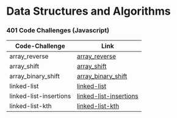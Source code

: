 # Data Structures and Algorithms


### 401 Code Challenges (Javascript)
|**Code-Challenge**    |**Link**    |
| ----------- | ----------- |
|  array_reverse  |[array_reverse](https://github.com/duajaradat/data-structures-and-algorithms/blob/array-reverse/code-challenge-python/README.md)                      |
|  array_shift  |[array_shift](https://github.com/duajaradat/data-structures-and-algorithms/tree/array-insert-shift/python/array_shift)                      |
|  array_binary_shift  |[array_binary_shift](https://github.com/duajaradat/data-structures-and-algorithms/tree/array-binary-search/python/array_binary_search)                      |
|  linked-list  |[linked-list](https://github.com/duajaradat/data-structures-and-algorithms/blob/code-challenge05/python/linked_list/README.md)                      |
|  linked-list-insertions  |[linked-list-insertions](https://github.com/duajaradat/data-structures-and-algorithms/blob/code-challenge06/python/linked_list/README-BF.md)                      |
|  linked-list-kth  |[linked-list-kth](https://github.com/duajaradat/data-structures-and-algorithms/blob/linked-list-kth/python/linked_list/README-kth.md)                      |
